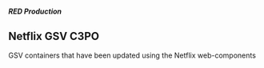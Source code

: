 ##### RED Production

## Netflix GSV C3PO

GSV containers that have been updated using the Netflix web-components
